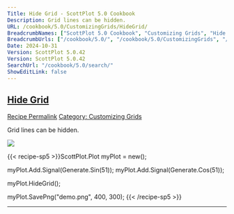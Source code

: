 ```yaml
---
Title: Hide Grid - ScottPlot 5.0 Cookbook
Description: Grid lines can be hidden.
URL: /cookbook/5.0/CustomizingGrids/HideGrid/
BreadcrumbNames: ["ScottPlot 5.0 Cookbook", "Customizing Grids", "Hide Grid"]
BreadcrumbUrls: ["/cookbook/5.0/", "/cookbook/5.0/CustomizingGrids", "/cookbook/5.0/CustomizingGrids/HideGrid"]
Date: 2024-10-31
Version: ScottPlot 5.0.42
Version: ScottPlot 5.0.42
SearchUrl: "/cookbook/5.0/search/"
ShowEditLink: false
---
```



<h2 style='border-bottom: 0;'><a href='/cookbook/5.0/CustomizingGrids/HideGrid'>Hide Grid</a></h2>

<div class="d-flex mb-2">
<a class="btn btn-sm btn-primary me-1" href="/cookbook/5.0/CustomizingGrids/HideGrid">Recipe Permalink</a>
<a class="btn btn-sm btn-success me-1" href="/cookbook/5.0/CustomizingGrids">Category: Customizing Grids</a>
</div>

Grid lines can be hidden.

[![](/cookbook/5.0/images/HideGrid.png?241031194635)](/cookbook/5.0/images/HideGrid.png?241031194635)

{{< recipe-sp5 >}}ScottPlot.Plot myPlot = new();

myPlot.Add.Signal(Generate.Sin(51));
myPlot.Add.Signal(Generate.Cos(51));

myPlot.HideGrid();

myPlot.SavePng("demo.png", 400, 300);
{{< /recipe-sp5 >}}

<hr class='my-5 invisible'>


